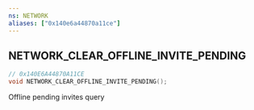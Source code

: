 ```yaml
---
ns: NETWORK
aliases: ["0x140e6a44870a11ce"]
---
```

## NETWORK_CLEAR_OFFLINE_INVITE_PENDING

```c
// 0x140E6A44870A11CE
void NETWORK_CLEAR_OFFLINE_INVITE_PENDING();
```

Offline pending invites query

